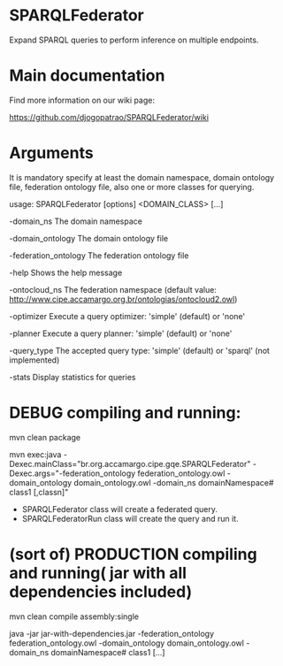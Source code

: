 SPARQLFederator
===============

Expand SPARQL queries to perform inference on multiple endpoints.


Main documentation
==================

Find more information on our wiki page:

https://github.com/djogopatrao/SPARQLFederator/wiki


Arguments
=========

It is mandatory specify at least the domain namespace, domain ontology file, federation ontology file, also one or more classes for querying.

usage: SPARQLFederator [options] <DOMAIN_CLASS> [...]

 -domain_ns <arg>             The domain namespace
 
 -domain_ontology <arg>       The domain ontology file
 
 -federation_ontology <arg>   The federation ontology file
 
 -help                        Shows the help message
 
 -ontocloud_ns <arg>          The federation namespace (default value: http://www.cipe.accamargo.org.br/ontologias/ontocloud2.owl)
 
 -optimizer <arg>             Execute a query optimizer: 'simple' (default) or 'none'
 
 -planner <arg>               Execute a query planner: 'simple' (default) or 'none'
 
 -query_type <arg>            The accepted query type: 'simple' (default) or 'sparql' (not implemented)
 
 -stats                       Display statistics for queries


DEBUG compiling and running:
===========================

mvn clean package 


mvn exec:java -Dexec.mainClass="br.org.accamargo.cipe.gqe.SPARQLFederator" -Dexec.args="-federation_ontology federation_ontology.owl -domain_ontology domain_ontology.owl  -domain_ns domainNamespace# class1 [,classn]"

- SPARQLFederator class will create a federated query.
- SPARQLFederatorRun class will create the query and run it.


(sort of) PRODUCTION compiling and running( jar with all dependencies included)
====================

mvn clean compile assembly:single

java -jar jar-with-dependencies.jar -federation_ontology federation_ontology.owl -domain_ontology domain_ontology.owl  -domain_ns domainNamespace# class1 [...]
